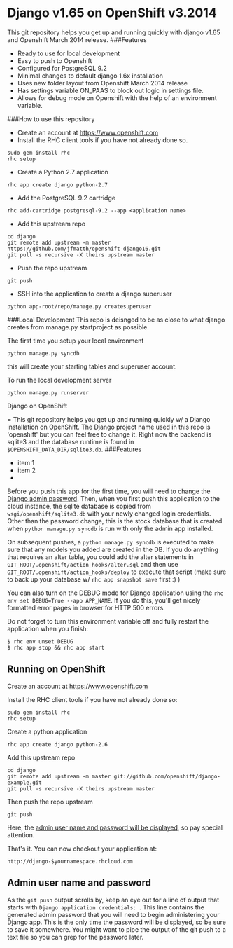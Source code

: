 Django v1.65 on OpenShift v3.2014
=
This git repository helps you get up and running quickly with django v1.65 and Openshift March 2014 release.
###Features
* Ready to use for local development
* Easy to push to Openshift
* Configured for PostgreSQL 9.2
* Minimal changes to default django 1.6x installation
* Uses new folder layout from Openshift March 2014 release
* Has settings variable ON_PAAS to block out logic in settings file.
* Allows for debug mode on Openshift with the help of an environment variable.

###How to use this repository
- Create an account at https://www.openshift.com
- Install the RHC client tools if you have not already done so.
```
sudo gem install rhc
rhc setup
```
- Create a Python 2.7 application
```
rhc app create django python-2.7
```
- Add the PostgreSQL 9.2 cartridge
```
rhc add-cartridge postgresql-9.2 --app <application name>
```
- Add this upstream repo
```
cd django
git remote add upstream -m master https://github.com/jfmatth/openshift-django16.git
git pull -s recursive -X theirs upstream master
```
- Push the repo upstream
```
git push
```
- SSH into the application to create a django superuser
```
python app-root/repo/manage.py createsuperuser
```

###Local Development
This repo is deisnged to be as close to what django creates from manage.py startproject as possible.

The first time you setup your local environment
```
python manage.py syncdb
```
this will create your starting tables and superuser account.


To run the local development server
```
python manage.py runserver
```





Django on OpenShift

=
This git repository helps you get up and running quickly w/ a Django installation on OpenShift.  The Django project name used in this repo is 'openshift' but you can feel free to change it.  Right now the backend is sqlite3 and the database runtime is found in `$OPENSHIFT_DATA_DIR/sqlite3.db`.
###Features
* item 1
* item 2
* 
Before you push this app for the first time, you will need to change
the [Django admin password](#admin-user-name-and-password).
Then, when you first push this
application to the cloud instance, the sqlite database is copied from
`wsgi/openshift/sqlite3.db` with your newly changed login
credentials. Other than the password change, this is the stock
database that is created when `python manage.py syncdb` is run with
only the admin app installed.

On subsequent pushes, a `python manage.py syncdb` is executed to make
sure that any models you added are created in the DB.  If you do
anything that requires an alter table, you could add the alter
statements in `GIT_ROOT/.openshift/action_hooks/alter.sql` and then use
`GIT_ROOT/.openshift/action_hooks/deploy` to execute that script (make
sure to back up your database w/ `rhc app snapshot save` first :) )

You can also turn on the DEBUG mode for Django application using the
`rhc env set DEBUG=True --app APP_NAME`. If you do this, you'll get
nicely formatted error pages in browser for HTTP 500 errors.

Do not forget to turn this environment variable off and fully restart
the application when you finish:

```
$ rhc env unset DEBUG
$ rhc app stop && rhc app start
```

Running on OpenShift
--------------------

Create an account at https://www.openshift.com

Install the RHC client tools if you have not already done so:
    
    sudo gem install rhc
    rhc setup

Create a python application

    rhc app create django python-2.6

Add this upstream repo

    cd django
    git remote add upstream -m master git://github.com/openshift/django-example.git
    git pull -s recursive -X theirs upstream master

Then push the repo upstream

    git push

Here, the [admin user name and password will be displayed](#admin-user-name-and-password), so pay
special attention.
	
That's it. You can now checkout your application at:

    http://django-$yournamespace.rhcloud.com

Admin user name and password
----------------------------
As the `git push` output scrolls by, keep an eye out for a
line of output that starts with `Django application credentials: `. This line
contains the generated admin password that you will need to begin
administering your Django app. This is the only time the password
will be displayed, so be sure to save it somewhere. You might want 
to pipe the output of the git push to a text file so you can grep for
the password later.
